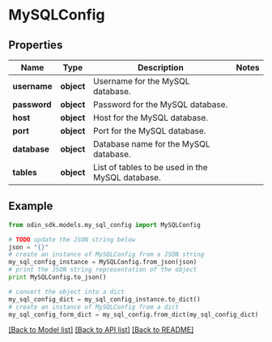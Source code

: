 # MySQLConfig


## Properties

Name | Type | Description | Notes
------------ | ------------- | ------------- | -------------
**username** | **object** | Username for the MySQL database. | 
**password** | **object** | Password for the MySQL database. | 
**host** | **object** | Host for the MySQL database. | 
**port** | **object** | Port for the MySQL database. | 
**database** | **object** | Database name for the MySQL database. | 
**tables** | **object** | List of tables to be used in the MySQL database. | 

## Example

```python
from odin_sdk.models.my_sql_config import MySQLConfig

# TODO update the JSON string below
json = "{}"
# create an instance of MySQLConfig from a JSON string
my_sql_config_instance = MySQLConfig.from_json(json)
# print the JSON string representation of the object
print MySQLConfig.to_json()

# convert the object into a dict
my_sql_config_dict = my_sql_config_instance.to_dict()
# create an instance of MySQLConfig from a dict
my_sql_config_form_dict = my_sql_config.from_dict(my_sql_config_dict)
```
[[Back to Model list]](../README.md#documentation-for-models) [[Back to API list]](../README.md#documentation-for-api-endpoints) [[Back to README]](../README.md)



